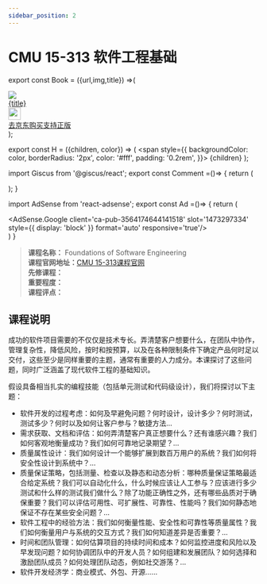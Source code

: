 ```yaml
---
sidebar_position: 2
---
```


# CMU 15-313 软件工程基础

export const Book = ({url,img,title}) =>(
<div class="bookitem">
  <a href={url} target="_blank" class="book-content">
    <div class="book-img">
      <img src={img} />
    </div>
    <div class="book-detail">
      <div class="book-title">{title}</div>
      <div class="boook-desc">
        <img width="25" height="25" src="https://hackweek-1251009918.cos.ap-shanghai.myqcloud.com/hackway/cs/jd.svg" />
        <div class="book-jd">去京东购买支持正版</div>
      </div>
    </div>
  </a>
  </div> 
);

export const H = ({children, color}) => (
  <span
    style={{
      backgroundColor: color,
      borderRadius: '2px',
      color: '#fff',
      padding: '0.2rem',
    }}>
    {children}
  </span>
);

import Giscus from '@giscus/react';
export const Comment =()=> {
  return (
   <div className="comments-container">
      <Giscus
        src="https://giscus.app/client.js"
        id="comments"
        repo="lidongyx/hackwaydoc"
        repoId="R_kgDOHUMOyA"
        category="Announcements"
        categoryId="DIC_kwDOHUMOyM4CPCtD"
        mapping="title"
        reactionsEnabled="1"
        emitMetadata="0"
        inputPosition="top"
        theme="light"
        lang="zh-CN"
        crossorigin="anonymous"
      />
    </div>
  );
}

import AdSense from 'react-adsense';
export const Ad =()=> {
  return (
    <div className="ad-container">
      <AdSense.Google
        client='ca-pub-3564174644141518'
        slot='1473297334'
        style={{ display: 'block' }}
        format='auto'
        responsive='true'/>
    </div>
  )
}

>**课程名称：** Foundations of Software Engineering    
**课程官网地址：**[CMU 15-313课程官网](https://www.cs.cmu.edu/~ckaestne/15313/)     
**先修课程：**    
**重要程度：**     
**课程评点：**      


## 课程说明
成功的软件项目需要的不仅仅是技术专长。弄清楚客户想要什么，在团队中协作，管理复杂性，降低风险，按时和按预算，以及在各种限制条件下确定产品何时足以交付，这些至少是同样重要的主题，通常有重要的人力成分。本课探讨了这些问题，同时广泛涵盖了现代软件工程的基础知识。

假设具备相当扎实的编程技能（包括单元测试和代码级设计），我们将探讨以下主题：

- 软件开发的过程考虑：如何及早避免问题？何时设计，设计多少？何时测试，测试多少？何时以及如何让客户参与？敏捷方法...
- 需求获取、文档和评估：如何弄清楚客户真正想要什么？还有谁感兴趣？我们如何客观地衡量成功？我们如何可靠地记录期望？...
- 质量属性设计：我们如何设计一个能够扩展到数百万用户的系统？我们如何将安全性设计到系统中？...
- 质量保证策略，包括测量、检查以及静态和动态分析：哪种质量保证策略最适合给定系统？我们可以自动化什么，什么时候应该让人工参与？应该进行多少测试和什么样的测试我们做什么？除了功能正确性之外，还有哪些品质对于确保重要？我们可以评估可用性、可扩展性、可靠性、性能吗？我们如何静态地保证不存在某些安全问题？...
- 软件工程中的经验方法：我们如何衡量性能、安全性和可靠性等质量属性？我们如何衡量用户与系统的交互方式？我们如何知道差异是否重要？...
- 时间和团队管理：如何估算项目的持续时间和成本？如何监控进度和风险以及早发现问题？如何协调团队中的开发人员？如何组建和发展团队？如何选择和激励团队成员？如何处理团队动态，例如社交游荡？...
- 软件开发经济学：商业模式、外包、开源……


<Comment></Comment>
